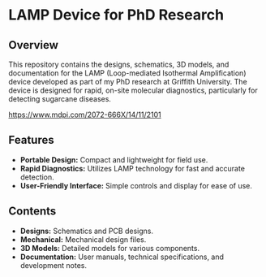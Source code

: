# LAMP Device for PhD Research

## Overview
This repository contains the designs, schematics, 3D models, and documentation for the LAMP (Loop-mediated Isothermal Amplification) device developed as part of my PhD research at Griffith University. The device is designed for rapid, on-site molecular diagnostics, particularly for detecting sugarcane diseases.

https://www.mdpi.com/2072-666X/14/11/2101


## Features
- **Portable Design:** Compact and lightweight for field use.
- **Rapid Diagnostics:** Utilizes LAMP technology for fast and accurate detection.
- **User-Friendly Interface:** Simple controls and display for ease of use.

## Contents
- **Designs:** Schematics and PCB designs.
- **Mechanical:** Mechanical design files.
- **3D Models:** Detailed models for various components.
- **Documentation:** User manuals, technical specifications, and development notes.
